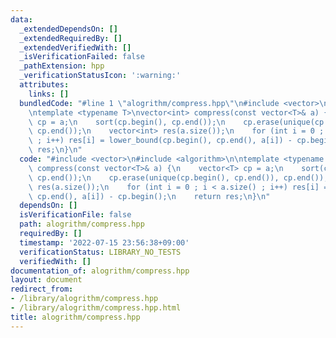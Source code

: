 ```yaml
---
data:
  _extendedDependsOn: []
  _extendedRequiredBy: []
  _extendedVerifiedWith: []
  _isVerificationFailed: false
  _pathExtension: hpp
  _verificationStatusIcon: ':warning:'
  attributes:
    links: []
  bundledCode: "#line 1 \"alogrithm/compress.hpp\"\n#include <vector>\n#include <algorithm>\n\
    \ntemplate <typename T>\nvector<int> compress(const vector<T>& a) {\n    vector<T>\
    \ cp = a;\n    sort(cp.begin(), cp.end());\n    cp.erase(unique(cp.begin(), cp.end()),\
    \ cp.end());\n    vector<int> res(a.size());\n    for (int i = 0 ; i < a.size()\
    \ ; i++) res[i] = lower_bound(cp.begin(), cp.end(), a[i]) - cp.begin();\n    return\
    \ res;\n}\n"
  code: "#include <vector>\n#include <algorithm>\n\ntemplate <typename T>\nvector<int>\
    \ compress(const vector<T>& a) {\n    vector<T> cp = a;\n    sort(cp.begin(),\
    \ cp.end());\n    cp.erase(unique(cp.begin(), cp.end()), cp.end());\n    vector<int>\
    \ res(a.size());\n    for (int i = 0 ; i < a.size() ; i++) res[i] = lower_bound(cp.begin(),\
    \ cp.end(), a[i]) - cp.begin();\n    return res;\n}\n"
  dependsOn: []
  isVerificationFile: false
  path: alogrithm/compress.hpp
  requiredBy: []
  timestamp: '2022-07-15 23:56:38+09:00'
  verificationStatus: LIBRARY_NO_TESTS
  verifiedWith: []
documentation_of: alogrithm/compress.hpp
layout: document
redirect_from:
- /library/alogrithm/compress.hpp
- /library/alogrithm/compress.hpp.html
title: alogrithm/compress.hpp
---
```

